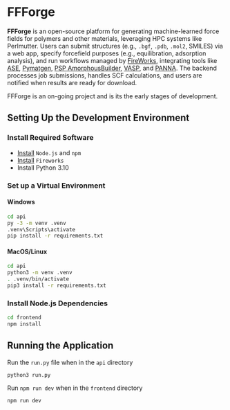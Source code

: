 # FFForge

**FFForge** is an open-source platform for generating machine-learned force fields for polymers and other materials, leveraging HPC systems like Perlmutter. Users can submit structures (e.g., `.bgf`, `.pdb`, `.mol2`, SMILES) via a web app, specify forcefield purposes (e.g., equilibration, adsorption analysis), and run workflows managed by [FireWorks](https://docs.nersc.gov/jobs/workflow/fireworks/), integrating tools like [ASE](https://wiki.fysik.dtu.dk/ase/), [Pymatgen](https://pymatgen.org/), [PSP AmorphousBuilder](https://github.com/Ramprasad-Group/PSP), [VASP](https://www.vasp.at/), and [PANNA](https://www.researchgate.net/publication/370938051_PANNA_20_Efficient_neural_network_interatomic_potentials_and_new_architectures?_tp=eyJjb250ZXh0Ijp7InBhZ2UiOiJzY2llbnRpZmljQ29udHJpYnV0aW9ucyIsInByZXZpb3VzUGFnZSI6bnVsbH19). The backend processes job submissions, handles SCF calculations, and users are notified when results are ready for download.

FFForge is an on-going project and is its the early stages of development.

## Setting Up the Development Environment

### Install Required Software

- [Install](https://docs.npmjs.com/downloading-and-installing-node-js-and-npm) `Node.js` and `npm`
- [Install](https://materialsproject.github.io/fireworks/installation.html) `Fireworks`
- Install Python 3.10

### Set up a Virtual Environment

#### Windows

```bash
cd api
py -3 -m venv .venv
.venv\Scripts\activate
pip install -r requirements.txt
```

#### MacOS/Linux

```bash
cd api
python3 -m venv .venv
. .venv/bin/activate
pip3 install -r requirements.txt
```
### Install Node.js Dependencies

```bash
cd frontend
npm install
```

## Running the Application

Run the `run.py` file when in the `api` directory

```
python3 run.py
```

Run `npm run dev` when in the `frontend` directory

```
npm run dev
```
